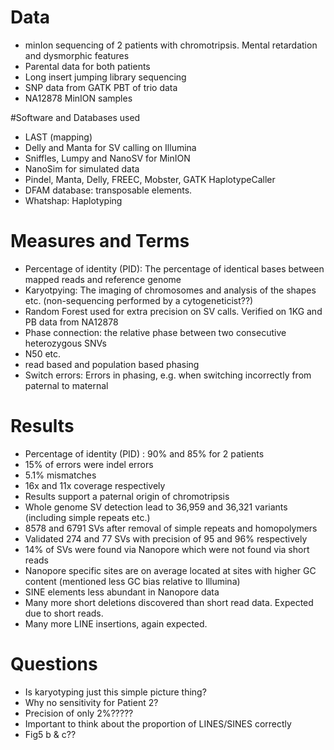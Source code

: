 # Data
- minIon sequencing of 2 patients with chromotripsis. Mental retardation and dysmorphic features
- Parental data for both patients
- Long insert jumping library sequencing
- SNP data from GATK PBT of trio data 
- NA12878 MinION samples

#Software and Databases used
- LAST (mapping)
- Delly and Manta for SV calling on Illumina
- Sniffles, Lumpy and NanoSV for MinION
- NanoSim for simulated data
- Pindel, Manta, Delly, FREEC, Mobster, GATK HaplotypeCaller
- DFAM database: transposable elements.
- Whatshap: Haplotyping

# Measures and Terms
- Percentage of identity (PID): The percentage of identical bases between mapped reads and reference genome 
- Karyotpying: The imaging of chromosomes and analysis of the shapes etc. (non-sequencing performed by a cytogeneticist??)
- Random Forest used for extra precision on SV calls. Verified on 1KG and PB data from NA12878
- Phase connection: the relative phase between two consecutive heterozygous SNVs
- N50 etc.
- read based and population based phasing
- Switch errors: Errors in phasing, e.g. when switching incorrectly from paternal to maternal


# Results
- Percentage of identity (PID) : 90% and 85% for 2 patients
- 15% of errors were indel errors
- 5.1% mismatches
- 16x and 11x coverage respectively
- Results support a paternal origin of chromotripsis
- Whole genome SV detection lead to 36,959 and 36,321 variants (including simple repeats etc.)
- 8578 and 6791 SVs after removal of simple repeats and homopolymers
- Validated 274 and 77 SVs with precision of 95 and 96% respectively
- 14% of SVs were found via Nanopore which were not found via short reads
- Nanopore specific sites are on average located at sites with higher GC content (mentioned less GC bias relative to Illumina)
- SINE elements less abundant in Nanopore data
- Many more short deletions discovered than short read data. Expected due to short reads.
- Many more LINE insertions, again expected.

# Questions
- Is karyotyping just this simple picture thing?
- Why no sensitivity for Patient 2?
- Precision of only 2%?????
- Important to think about the proportion of LINES/SINES correctly
- Fig5 b & c??
